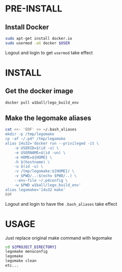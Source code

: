 PRE-INSTALL
====

Install Docker
----
```bash
sudo apt-get install docker.io
sudo usermod -aG docker $USER
```
Logout and login to get `usermod` take effect

INSTALL
====

Get the docker image
----

```bash
docker pull w1ball/lego_build_env
```
Make the legomake aliases
----

```bash
cat <<- 'EOF' >> ~/.bash_aliases
mkdir -p /tmp/legomake
cp -af ~/.p4* /tmp/legomake
alias 14u32='docker run --privileged -it \
	-e USERID=$(id -u) \
	-e USERNAME=$(id -un) \
	-e HOME=${HOME} \
	-h $(hostname) \
	-u $(id -u) \
	-v /tmp/legomake:${HOME}/ \
	-v $PWD/..:$(echo $PWD/..) \
	--env-file ~/.p4config \
	-w $PWD w1ball/lego_build_env'
alias legomake='14u32 make'
EOF
```
Logout and login to have the `.bash_aliases` take effect

USAGE
====

Just replace original make command with legomake

```bash
cd ${PROJECT_DIRECTORY}
legomake menuconfig
legomake
legomake clean
etc...
```
